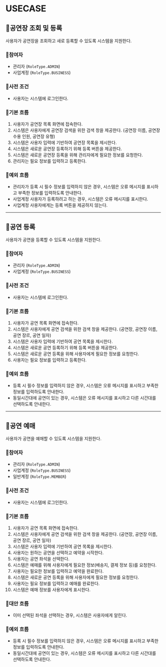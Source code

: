 # USECASE

## 🍞공연장 조회 및 등록
사용자가 공연장을 조회하고 새로 등록할 수 있도록 시스템을 지원한다.

### 🥐참여자
- 관리자 (`RoleType.ADMIN`)
- 사업계정 (`RoleType.BUSINESS`)
### 🥐사전 조건
- 사용자는 시스템에 로그인한다.
### 🥐기본 흐름
1. 사용자가 공연장 목록 화면에 접속한다.
2. 시스템은 사용자에게 공연장 검색을 위한 검색 창을 제공한다. (공연장 이름, 공연장 수용 인원, 공연장 유형)
3. 시스템은 사용자 입력에 기반하여 공연장 목록을 제시한다.
4. 시스템은 새로운 공연장 등록하기 위해 등록 버튼을 제공한다.
5. 시스템은 새로운 공연장 등록을 위해 관리자에게 필요한 정보를 요청한다.
6. 관리자는 필요 정보를 입력하고 등록한다.
### 🥐예외 흐름
- 관리자가 등록 시 필수 정보를 입력하지 않은 경우, 시스템은 오류 메시지를 표시하고 부족한 정보를 입력하도록 안내한다.
- 사업계정 사용자가 등록하려고 하는 경우, 시스템은 오류 메시지를 표시한다.
- 사업계정 사용자에게는 등록 버튼을 제공하지 않는다.

---

## 🍞공연 등록
사용자가 공연을 등록할 수 있도록 시스템을 지원한다.

### 🥐참여자
- 관리자 (`RoleType.ADMIN`)
- 사업계정 (`RoleType.BUSINESS`)
### 🥐사전 조건
- 사용자는 시스템에 로그인한다.
### 🥐기본 흐름
1. 사용자가 공연 목록 화면에 접속한다.
2. 시스템은 사용자에게 공연 검색을 위한 검색 창을 제공한다. (공연장, 공연장 이름, 공연 장르, 공연 일자)
3. 시스템은 사용자 입력에 기반하여 공연 목록을 제시한다.
4. 시스템은 새로운 공연 등록하기 위해 등록 버튼을 제공한다.
5. 시스템은 새로운 공연 등록을 위해 사용자에게 필요한 정보를 요청한다.
6. 사용자는 필요 정보를 입력하고 등록한다.
### 🥐예외 흐름
- 등록 시 필수 정보를 입력하지 않은 경우, 시스템은 오류 메시지를 표시하고 부족한 정보를 입력하도록 안내한다.
- 동일시간대에 공연이 있는 경우, 시스템은 오류 메시지를 표시하고 다른 시간대를 선택하도록 안내한다.


---

## 🍞공연 예매
사용자가 공연을 예매할 수 있도록 시스템을 지원한다.

### 🥐참여자
- 관리자 (`RoleType.ADMIN`)
- 사업계정 (`RoleType.BUSINESS`)
- 일반계정 (`RoleType.MEMBER`)
### 🥐사전 조건
- 사용자는 시스템에 로그인한다.
### 🥐기본 흐름
1. 사용자가 공연 목록 화면에 접속한다.
2. 시스템은 사용자에게 공연 검색을 위한 검색 창을 제공한다. (공연장, 공연장 이름, 공연 장르, 공연 일자)
3. 시스템은 사용자 입력에 기반하여 공연 목록을 제시한다.
4. 사용자는 원하는 공연을 선택하고 예약을 시작한다.
5. 사용자는 공연 좌석을 선택한다.
6. 시스템은 예매를 위해 사용자에게 필요한 정보(배송지, 결제 정보 등)를 요청한다.
7. 사용자는 필요한 정보를 입력하고 예약을 완료한다.
8. 시스템은 새로운 공연 등록을 위해 사용자에게 필요한 정보를 요청한다.
9. 사용자는 필요 정보를 입력하고 예매를 완료한다.
10. 시스템은 예매 정보를 사용자에게 표시한다.
### 🥐대안 흐름
- 이미 선택된 좌석을 선택하는 경우, 시스템은 사용자에게 알린다.
### 🥐예외 흐름
- 등록 시 필수 정보를 입력하지 않은 경우, 시스템은 오류 메시지를 표시하고 부족한 정보를 입력하도록 안내한다.
- 동일시간대에 공연이 있는 경우, 시스템은 오류 메시지를 표시하고 다른 시간대를 선택하도록 안내한다.


